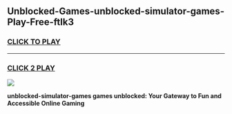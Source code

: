 
## Unblocked-Games-unblocked-simulator-games-Play-Free-ftlk3
<h3>
<a href="https://premium76.site?title=unblocked-simulator-games&ref=18A">CLICK TO PLAY</a></h3>
<hr>

<h3>
<a href="https://premium76.site?title=unblocked-simulator-games&ref=18A">CLICK 2 PLAY</a>
  
</h3>

<a href="https://premium76.site?title=unblocked-simulator-games&ref=18A"><img src="https://clearcache.store/games.png"></a>


**unblocked-simulator-games games unblocked: Your Gateway to Fun and Accessible Online Gaming**
